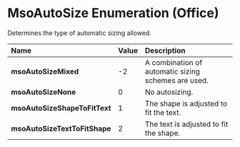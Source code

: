 
# MsoAutoSize Enumeration (Office)

Determines the type of automatic sizing allowed.



|**Name**|**Value**|**Description**|
|:-----|:-----|:-----|
|**msoAutoSizeMixed**|-2|A combination of automatic sizing schemes are used.|
|**msoAutoSizeNone**|0|No autosizing.|
|**msoAutoSizeShapeToFitText**|1|The shape is adjusted to fit the text.|
|**msoAutoSizeTextToFitShape**|2|The text is adjusted to fit the shape.|
